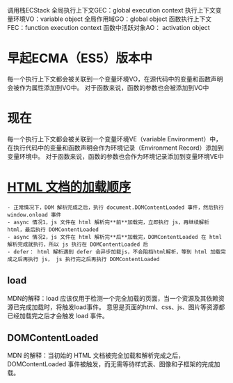 调用栈ECStack
全局执行上下文GEC：global execution context
执行上下文变量环境VO：variable object
全局作用域GO：global object
函数执行上下文FEC：function execution context
函数中活跃对象AO： activation object
# 早起ECMA（ES5）版本中
每一个执行上下文都会被关联到一个变量环境VO，在源代码中的变量和函数声明会被作为属性添加到VO中。
对于函数来说，函数的参数也会被添加到VO中

# 现在
每一个执行上下文都会被关联到一个变量环境VE（variable Environment）中，在执行代码中的变量和函数声明会作为环境记录（Environment Record）添加到变量环境中。
对于函数来说，函数的参数也会作为环境记录添加到变量环境VE中

# [HTML 文档的加载顺序](https://blog.csdn.net/ZD717822023/article/details/103819329/)
    - 正常情况下，DOM 解析完成之后，执行 document.DOMContentLoaded 事件，然后执行 window.onload 事件
    - async 情况1，js 文件在 html 解析完**前**加载完，立即执行 js，再继续解析 html，最后执行 DOMContentLoaded
    - async 情况2，js 文件在 html 解析完**后**加载完，DOMContentLoaded 在 html 解析完成就执行，所以 js 执行在 DOMContentLoaded 后
    - defer： html 解析遇到 defer 会异步加载js，不会阻挡html解析，等到 html 加载完成之后再执行 js， js 执行完之后再执行 DOMContentLoaded

## load
MDN的解释：load 应该仅用于检测一个完全加载的页面，当一个资源及其依赖资源已完成加载时，将触发load事件。
意思是页面的html、css、js、图片等资源都已经加载完之后才会触发 load 事件。

## DOMContentLoaded
MDN 的解释：当初始的 HTML 文档被完全加载和解析完成之后，DOMContentLoaded 事件被触发，而无需等待样式表、图像和子框架的完成加载。